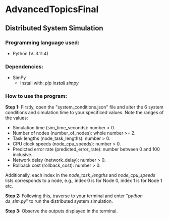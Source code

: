 # AdvancedTopicsFinal

## Distributed System Simulation

### **Programming language used:**

- Python (V. 3.11.4)

### **Dependencies:**

- SimPy
  - Install with: *pip install simpy*

### **How to use the program:**

**Step 1:** Firstly, open the "system_conditions.json" file and alter the 6 system conditions and simulation time to your specificed values. Note the ranges of the values:

* Simulation time (sim_time_seconds): number > 0.
* Number of nodes (number_of_nodes): whole number >= 2.
* Task lengths (node_task_lengths): number > 0.
* CPU clock speeds (node_cpu_speeds): number > 0.
* Predicted error rate (predicted_error_rate): number between 0 and 100 inclusive.
* Network delay (network_delay): number > 0.
* Rollback cost (rollback_cost): number > 0.

Additionally, each index in the *node_task_lengths* and *node_cpu_speeds* lists corresponds to a node, e.g., index 0 is for Node 0, index 1 is for Node 1 etc.

**Step 2:** Following this, traverse to your terminal and enter "p*ython ds_sim.py*" to run the distributed system simulation.

**Step 3:** Observe the outputs displayed in the terminal.
